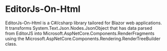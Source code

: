 # EditorJs-On-Html
EditorJs-On-Html is a C#/csharp library tailored for Blazor web applications. It transforms System.Text.Json.Nodes.JsonObject that has data parsed from EditorJS into Microsoft.AspNetCore.Components.RenderFragments using the Microsoft.AspNetCore.Components.Rendering.RenderTreeBuilder class.
